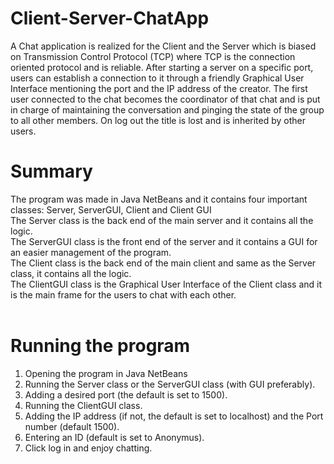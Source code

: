 # Client-Server-ChatApp
A Chat application is realized for the Client and the Server which is biased on Transmission Control Protocol (TCP) where TCP is the connection oriented protocol and is reliable. After starting a server on a specific port, users can establish a connection to it through a friendly Graphical User Interface mentioning the port and the IP address of the creator. The first user connected to the chat becomes the coordinator of that chat and is put in charge of maintaining the conversation and pinging the state of the group to all other members. On log out the title is lost and is inherited by other users.
# Summary
The program was made in Java NetBeans and it contains four important classes: Server, ServerGUI, Client and Client GUI <br/>
The Server class is the back end of the main server and it contains all the logic. <br/>
The ServerGUI class is the front end of the server and it contains a GUI for an easier management of the program. <br/>
The Client class is the back end of the main client and same as the Server class, it contains all the logic. <br/>
The ClientGUI class is the Graphical User Interface of the Client class and it is the main frame for the users to chat with each other. <br/>
<br/>
# Running the program
1. Opening the program in Java NetBeans <br/>
2. Running the Server class or the ServerGUI class (with GUI preferably). <br/>
3. Adding a desired port (the default is set to 1500). <br/>
4. Running the ClientGUI class. <br/>
5. Adding the IP address (if not, the default is set to localhost) and the Port number (default 1500). <br/>
6. Entering an ID (default is set to Anonymus). <br/>
7. Click log in and enjoy chatting. 

